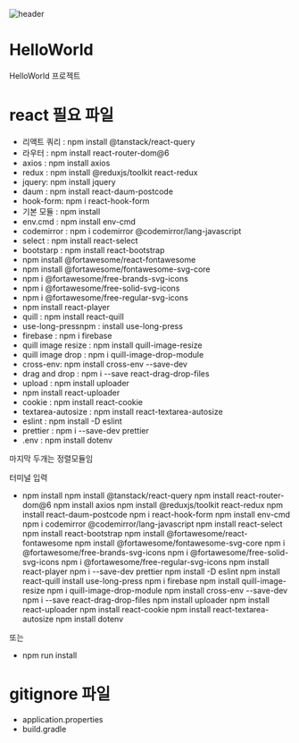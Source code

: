 ![header](https://capsule-render.vercel.app/api?type=wave&color=auto&height=300&section=header&text=Hello%20World&fontSize=90)

# HelloWorld
HelloWorld 프로젝트

# react 필요 파일
- 리액트 쿼리 : npm install @tanstack/react-query
- 라우터 : npm install react-router-dom@6
- axios : npm install axios
- redux : npm install @reduxjs/toolkit react-redux
- jquery: npm install jquery
- daum : npm install react-daum-postcode
- hook-form: npm i react-hook-form
- 기본 모듈 : npm install
- env.cmd : npm install env-cmd
- codemirror : npm i codemirror @codemirror/lang-javascript
- select : npm install react-select
- bootstarp : npm install react-bootstrap
- npm install @fortawesome/react-fontawesome 
- npm install @fortawesome/fontawesome-svg-core 
- npm i @fortawesome/free-brands-svg-icons
- npm i @fortawesome/free-solid-svg-icons 
- npm i @fortawesome/free-regular-svg-icons
- npm install react-player
- quill : npm install react-quill
- use-long-pressnpm : install use-long-press
- firebase : npm i firebase
- quill image resize : npm install quill-image-resize
- quill image drop : npm i quill-image-drop-module
- cross-env: npm install cross-env --save-dev
- drag and drop : npm i --save react-drag-drop-files
- upload : npm install uploader
- npm install react-uploader
- cookie : npm install react-cookie
- textarea-autosize : npm install react-textarea-autosize
- eslint : npm install -D eslint
- prettier : npm i --save-dev prettier
- .env : npm install dotenv



 
마지막 두개는 정렬모듈임

터미널 입력
- npm install npm install @tanstack/react-query npm install react-router-dom@6 npm install axios npm install @reduxjs/toolkit react-redux npm install react-daum-postcode npm i react-hook-form npm install env-cmd npm i codemirror @codemirror/lang-javascript npm install react-select npm install react-bootstrap npm install @fortawesome/react-fontawesome npm install @fortawesome/fontawesome-svg-core npm i @fortawesome/free-brands-svg-icons npm i @fortawesome/free-solid-svg-icons npm i @fortawesome/free-regular-svg-icons npm install react-player npm i --save-dev prettier npm install -D eslint npm install react-quill install use-long-press npm i firebase npm install quill-image-resize npm i quill-image-drop-module npm install cross-env --save-dev npm i --save react-drag-drop-files npm install uploader npm install react-uploader npm install react-cookie npm install react-textarea-autosize npm install dotenv

또는

- npm run install
# gitignore 파일
- application.properties
- build.gradle
